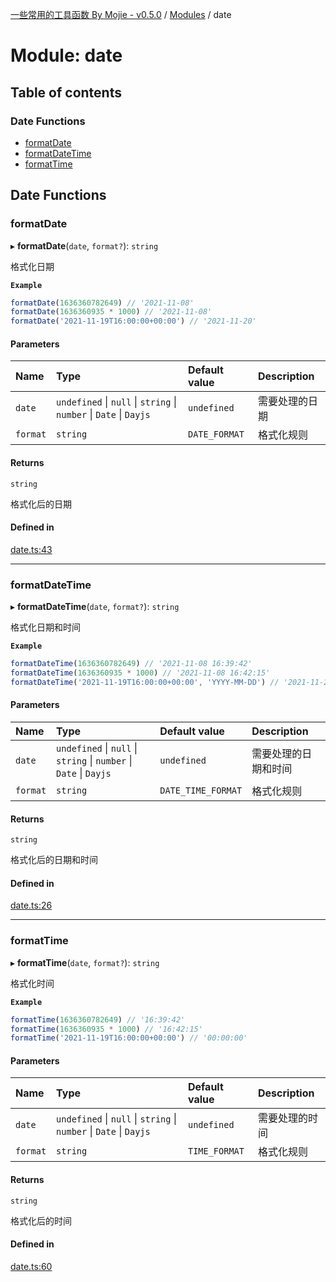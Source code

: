 [一些常用的工具函数 By Mojie - v0.5.0](../README.md) / [Modules](../modules.md) / date

# Module: date

## Table of contents

### Date Functions

- [formatDate](date.md#formatdate)
- [formatDateTime](date.md#formatdatetime)
- [formatTime](date.md#formattime)

## Date Functions

### formatDate

▸ **formatDate**(`date`, `format?`): `string`

格式化日期

**`Example`**

``` typescript
formatDate(1636360782649) // '2021-11-08'
formatDate(1636360935 * 1000) // '2021-11-08'
formatDate('2021-11-19T16:00:00+00:00') // '2021-11-20'
```

#### Parameters

| Name | Type | Default value | Description |
| :------ | :------ | :------ | :------ |
| `date` | `undefined` \| ``null`` \| `string` \| `number` \| `Date` \| `Dayjs` | `undefined` | 需要处理的日期 |
| `format` | `string` | `DATE_FORMAT` | 格式化规则 |

#### Returns

`string`

格式化后的日期

#### Defined in

[date.ts:43](https://github.com/mojiefong/utils/blob/e3cde92/src/date.ts#L43)

___

### formatDateTime

▸ **formatDateTime**(`date`, `format?`): `string`

格式化日期和时间

**`Example`**

``` typescript
formatDateTime(1636360782649) // '2021-11-08 16:39:42'
formatDateTime(1636360935 * 1000) // '2021-11-08 16:42:15'
formatDateTime('2021-11-19T16:00:00+00:00', 'YYYY-MM-DD') // '2021-11-20'
```

#### Parameters

| Name | Type | Default value | Description |
| :------ | :------ | :------ | :------ |
| `date` | `undefined` \| ``null`` \| `string` \| `number` \| `Date` \| `Dayjs` | `undefined` | 需要处理的日期和时间 |
| `format` | `string` | `DATE_TIME_FORMAT` | 格式化规则 |

#### Returns

`string`

格式化后的日期和时间

#### Defined in

[date.ts:26](https://github.com/mojiefong/utils/blob/e3cde92/src/date.ts#L26)

___

### formatTime

▸ **formatTime**(`date`, `format?`): `string`

格式化时间

**`Example`**

``` typescript
formatTime(1636360782649) // '16:39:42'
formatTime(1636360935 * 1000) // '16:42:15'
formatTime('2021-11-19T16:00:00+00:00') // '00:00:00'
```

#### Parameters

| Name | Type | Default value | Description |
| :------ | :------ | :------ | :------ |
| `date` | `undefined` \| ``null`` \| `string` \| `number` \| `Date` \| `Dayjs` | `undefined` | 需要处理的时间 |
| `format` | `string` | `TIME_FORMAT` | 格式化规则 |

#### Returns

`string`

格式化后的时间

#### Defined in

[date.ts:60](https://github.com/mojiefong/utils/blob/e3cde92/src/date.ts#L60)
